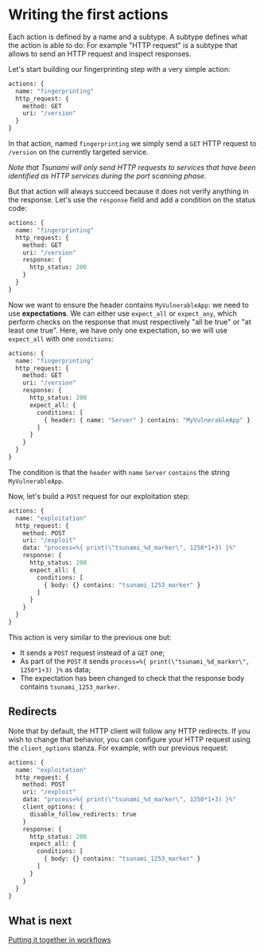
# Writing the first actions

Each action is defined by a name and a subtype. A subtype defines what the
action is able to do: For example "HTTP request" is a subtype that allows to
send an HTTP request and inspect responses.

Let's start building our fingerprinting step with a very simple action:

```proto
actions: {
  name: "fingerprinting"
  http_request: {
    method: GET
    uri: "/version"
  }
}
```

In that action, named `fingerprinting` we simply send a `GET` HTTP request to
`/version` on the currently targeted service.

*Note that Tsunami will only send HTTP requests to services that have been
identified as HTTP services during the port scanning phase.*

But that action will always succeed because it does not verify anything in the
response. Let's use the `response` field and add a condition on the status code:

```proto
actions: {
  name: "fingerprinting"
  http_request: {
    method: GET
    uri: "/version"
    response: {
      http_status: 200
    }
  }
}
```

Now we want to ensure the header contains `MyVulnerableApp`: we need to use
**expectations**. We can either use `expect_all` or `expect_any`, which perform
checks on the response that must respectively "all be true" or
"at least one true". Here, we have only one expectation, so we will use
`expect_all` with one `conditions`:

```proto
actions: {
  name: "fingerprinting"
  http_request: {
    method: GET
    uri: "/version"
    response: {
      http_status: 200
      expect_all: {
        conditions: [
          { header: { name: "Server" } contains: "MyVulnerableApp" }
        ]
      }
    }
  }
}
```

The condition is that the `header` with `name` `Server` `contains` the string
`MyVulnerableApp`.

Now, let's build a `POST` request for our exploitation step:

```proto
actions: {
  name: "exploitation"
  http_request: {
    method: POST
    uri: "/exploit"
    data: "process=%{ print(\"tsunami_%d_marker\", 1250*1+3) }%"
    response: {
      http_status: 200
      expect_all: {
        conditions: [
          { body: {} contains: "tsunami_1253_marker" }
        ]
      }
    }
  }
}
```

This action is very similar to the previous one but:

- It sends a `POST` request instead of a `GET` one;
- As part of the `POST` it sends
`process=%{ print(\"tsunami_%d_marker\", 1250*1+3) }%` as data;
- The expectation has been changed to check that the response body
contains `tsunami_1253_marker`.

## Redirects

Note that by default, the HTTP client will follow any HTTP redirects.
If you wish to change that behavior, you can configure your HTTP request using
the `client_options` stanza. For example, with our previous request:

```proto
actions: {
  name: "exploitation"
  http_request: {
    method: POST
    uri: "/exploit"
    data: "process=%{ print(\"tsunami_%d_marker\", 1250*1+3) }%"
    client_options: {
      disable_follow_redirects: true
    }
    response: {
      http_status: 200
      expect_all: {
        conditions: [
          { body: {} contains: "tsunami_1253_marker" }
        ]
      }
    }
  }
}
```

## What is next

[Putting it together in workflows](04-workflows)
